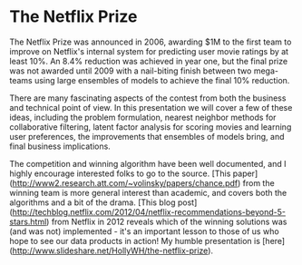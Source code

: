 The Netflix Prize
========================================================

The Netflix Prize was announced in 2006, awarding $1M to the first team to improve on Netflix's internal system for predicting user movie ratings by at least 10%.  An 8.4% reduction was achieved in year one, but the final prize was not awarded until 2009 with a nail-biting finish between two mega-teams using large ensembles of models to achieve the final 10% reduction.

There are many fascinating aspects of the contest from both the business and technical point of view.  In this presentation we will cover a few of these ideas, including the problem formulation, nearest neighbor methods for collaborative filtering, latent factor analysis for scoring movies and learning user preferences, the improvements that ensembles of models bring, and final business implications.

The competition and winning algorithm have been well documented, and I highly encourage interested folks to go to the source.  [This paper] (http://www2.research.att.com/~volinsky/papers/chance.pdf) from the winning team is more general interest than academic, and covers both the algorithms and a bit of the drama.  [This blog post] (http://techblog.netflix.com/2012/04/netflix-recommendations-beyond-5-stars.html) from Netflix in 2012 reveals which of the winning solutions was (and was not) implemented - it's an important lesson to those of us who hope to see our data products in action!  My humble presentation is [here] (http://www.slideshare.net/HollyWH/the-netflix-prize).  


